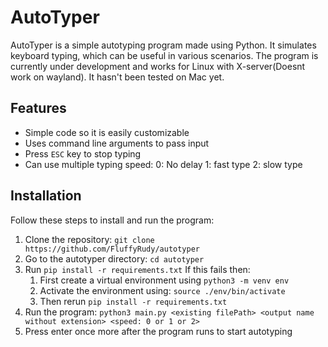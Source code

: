 # AutoTyper

AutoTyper is a simple autotyping program made using Python. It simulates keyboard typing, which can be useful in various scenarios. The program is currently under development and works for Linux with X-server(Doesnt work on wayland). It hasn't been tested on Mac yet. 

## Features
 - Simple code so it is easily customizable
 - Uses command line arguments to pass input
 - Press `ESC` key to stop typing
 - Can use multiple typing speed:
    0: No delay
    1: fast type
    2: slow type

## Installation

Follow these steps to install and run the program:

1. Clone the repository: `git clone https://github.com/FluffyRudy/autotyper`
2. Go to the autotyper directory: `cd autotyper`
3. Run `pip install -r requirements.txt` 
   If this fails then:
   1. First create a virtual environment using `python3 -m venv env`
   2. Activate the environment using: `source ./env/bin/activate`
   3. Then rerun `pip install -r requirements.txt`
4. Run the program: `python3 main.py <existing filePath> <output name without extension> <speed: 0 or 1 or 2>`
5. Press enter once more after the program runs to start autotyping
